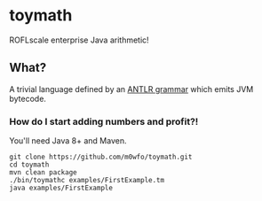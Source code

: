 # toymath
ROFLscale enterprise Java arithmetic!

## What?

A trivial language defined by an [ANTLR grammar](https://github.com/m0wfo/toymath/blob/master/src/main/antlr4/com/mowforth/toymath/Toymath.g4) which emits JVM bytecode.

### How do I start adding numbers and profit?!

You'll need Java 8+ and Maven.

    git clone https://github.com/m0wfo/toymath.git
    cd toymath
    mvn clean package
    ./bin/toymathc examples/FirstExample.tm
    java examples/FirstExample
